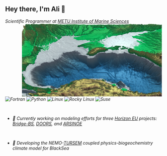 ## Hey there, I'm Ali 👋

<p><em>Scientific Programmer at <a href='https://ims.metu.edu.tr/'>METU Institute of Marine Sciences</a>
 <img align='right' src="./blacksea.png" width="450">
 
 ![Fortran](https://img.shields.io/badge/Code-Fortran-734F96?logo=fortran&logoColor=fff)
 ![Python](https://img.shields.io/badge/Code-Python-informational?style=flat&logo=python&color=3776AB)
 ![Linux](https://img.shields.io/badge/System-Linux-informational?style=flat&logo=linux&color=FCC624)
 ![Rocky Linux](https://img.shields.io/badge/-Rocky%20Linux-%2310B981?style=flat&logo=rockylinux&logoColor=white)
 ![Suse](https://img.shields.io/badge/SUSE-0C322C?style=flat&logo=SUSE&logoColor=white)
 
 </br>
 
- 🔭 Currently working on modeling efforts for three [Horizon EU](https://x.com/HorizonEU) projects: <a href='https://bridgeblacksea.org'>Bridge-BS</a>, <a href='https://www.doorsblacksea.eu/DOORS'>DOORS</a>, and <a href='https://arsinoe-project.eu/'>ARSINOE</a>  
 </br> 
 
- 🚀 Developing the NEMO-<a href='https://github.com/alioacar/TURSEM'>TURSEM</a> coupled physics-biogeochemistry climate model for BlackSea</em></p>
